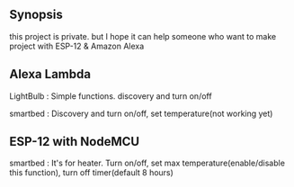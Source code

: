 ## Synopsis

this project is private. but I hope it can help someone who want to make project with ESP-12 & Amazon Alexa

## Alexa Lambda

LightBulb : Simple functions. discovery and turn on/off

smartbed  : Discovery and turn on/off, set temperature(not working yet)

## ESP-12 with NodeMCU

smartbed : It's for heater. Turn on/off, set max temperature(enable/disable this function), turn off timer(default 8 hours)